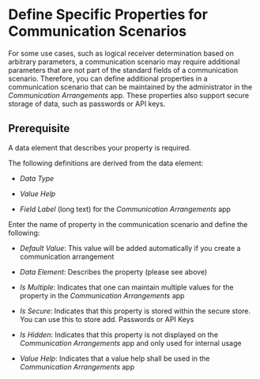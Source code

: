 <!-- loiofae8f0f1e4204e6e8c6ebca51da1b154 -->

# Define Specific Properties for Communication Scenarios

For some use cases, such as logical receiver determination based on arbitrary parameters, a communication scenario may require additional parameters that are not part of the standard fields of a communication scenario. Therefore, you can define additional properties in a communication scenario that can be maintained by the administrator in the *Communication Arrangements* app. These properties also support secure storage of data, such as passwords or API keys.



<a name="loiofae8f0f1e4204e6e8c6ebca51da1b154__section_i35_khn_bpb"/>

## Prerequisite

A data element that describes your property is required.

The following definitions are derived from the data element:

-   *Data Type* 
-   *Value Help*

-   *Field Label* \(long text\) for the *Communication Arrangements* app




Enter the name of property in the communication scenario and define the following:

-   *Default Value*: This value will be added automatically if you create a communication arrangement

-   *Data Element*: Describes the property \(please see above\)

-   *Is Multiple*: Indicates that one can maintain multiple values for the property in the *Communication Arrangements* app

-   *Is Secure*: Indicates that this property is stored within the secure store. You can use this to store add. Passwords or API Keys

-   *Is Hidden*: Indicates that this property is not displayed on the *Communication Arrangements* app and only used for internal usage

-   *Value Help*: Indicates that a value help shall be used in the *Communication Arrangements* app


